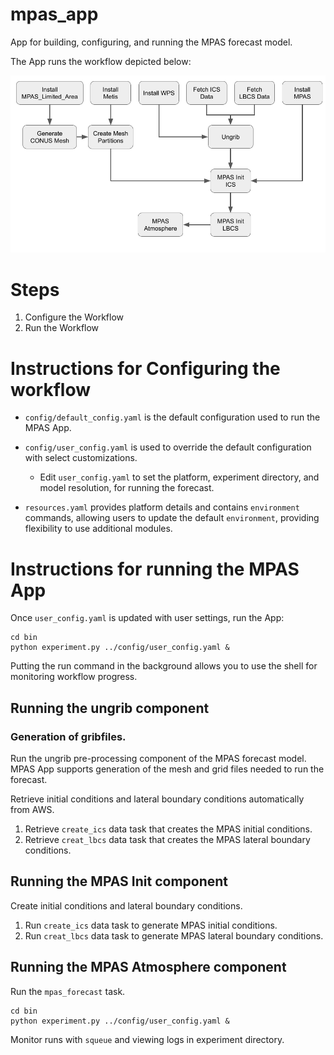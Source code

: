 # mpas_app

App for building, configuring, and running the MPAS forecast model.

The App runs the workflow depicted below:

![Diagram of MPAS App workflow](./assets/mpas_app_workflow.png)

# Steps

1. Configure the Workflow
2. Run the Workflow

# Instructions for Configuring the workflow

- `config/default_config.yaml` is the default configuration used to run the MPAS App.

- `config/user_config.yaml` is used to override the default configuration with select customizations.

    - Edit `user_config.yaml` to set the platform, experiment directory, and model resolution, for running the forecast.

- `resources.yaml` provides platform details and contains `environment` commands, allowing users to update the default `environment`, providing flexibility to use additional modules.

# Instructions for running the MPAS App

Once `user_config.yaml` is updated with user settings, run the App:

```
cd bin
python experiment.py ../config/user_config.yaml &
```

Putting the run command in the background allows you to use the shell for monitoring workflow progress.

## Running the ungrib component

### Generation of gribfiles. 
Run the ungrib pre-processing component of the MPAS forecast model. 
MPAS App supports generation of the mesh and grid files needed to run the forecast.

Retrieve initial conditions and lateral boundary conditions automatically from AWS.
1. Retrieve `create_ics` data task that creates the MPAS initial conditions.
2. Retrieve `creat_lbcs` data task that creates the MPAS lateral boundary conditions.

## Running the MPAS Init component

Create initial conditions and lateral boundary conditions.
1. Run `create_ics` data task to generate MPAS initial conditions.
2. Run `creat_lbcs` data task to generate MPAS lateral boundary conditions.

## Running the MPAS Atmosphere component
Run the `mpas_forecast` task.

```
cd bin
python experiment.py ../config/user_config.yaml &
```

Monitor runs with `squeue` and viewing logs in experiment directory.
